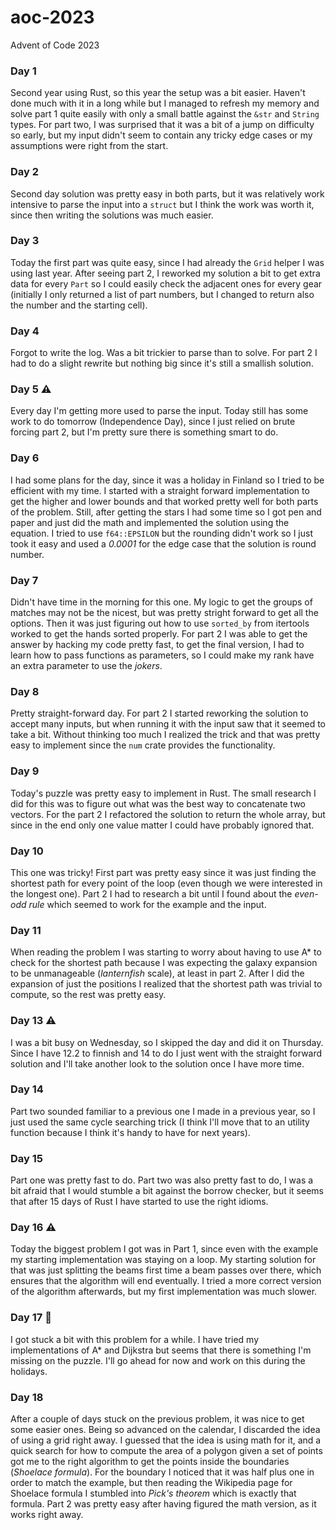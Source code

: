 # aoc-2023
Advent of Code 2023

### Day 1

Second year using Rust, so this year the setup was a bit easier. Haven't done much with it in a long while but I managed to refresh my memory and solve part 1 quite easily with only a small battle against the `&str` and `String` types. For part two, I was surprised that it was a bit of a jump on difficulty so early, but my input didn't seem to contain any tricky edge cases or my assumptions were right from the start.

### Day 2

Second day solution was pretty easy in both parts, but it was relatively work intensive to parse the input into a `struct` but I think the work was worth it, since then writing the solutions was much easier. 

### Day 3

Today the first part was quite easy, since I had already the `Grid` helper I was using last year. After seeing part 2, I reworked my solution a bit to get extra data for every `Part` so I could easily check the adjacent ones for every gear (initially I only returned a list of part numbers, but I changed to return also the number and the starting cell). 

### Day 4

Forgot to write the log. Was a bit trickier to parse than to solve. For part 2 I had to do a slight rewrite but nothing big since it's still a smallish solution.

### Day 5 :warning:

Every day I'm getting more used to parse the input. Today still has some work to do tomorrow (Independence Day), since I just relied on brute forcing part 2, but I'm pretty sure there is something smart to do. 

### Day 6

I had some plans for the day, since it was a holiday in Finland so I tried to be efficient with my time. I started with a straight forward implementation to get the higher and lower bounds and that worked pretty well for both parts of the problem. Still, after getting the stars I had some time so I got pen and paper and just did the math and implemented the solution using the equation. I tried to use `f64::EPSILON` but the rounding didn't work so I just took it easy and used a *0.0001* for the edge case that the solution is round number.

### Day 7

Didn't have time in the morning for this one. My logic to get the groups of matches may not be the nicest, but was pretty stright forward to get all the options. Then it was just figuring out how to use `sorted_by` from itertools worked to get the hands sorted properly. For part 2 I was able to get the answer by hacking my code pretty fast, to get the final version, I had to learn how to pass functions as parameters, so I could make my rank have an extra parameter to use the *jokers*. 

### Day 8

Pretty straight-forward day. For part 2 I started reworking the solution to accept many inputs, but when running it with the input saw that it seemed to take a bit. Without thinking too much I realized the trick and that was pretty easy to implement since the `num` crate provides the functionality. 

### Day 9

Today's puzzle was pretty easy to implement in Rust. The small research I did for this was to figure out what was the best way to concatenate two vectors. For the part 2 I refactored the solution to return the whole array, but since in the end only one value matter I could have probably ignored that.

### Day 10

This one was tricky! First part was pretty easy since it was just finding the shortest path for every point of the loop (even though we were interested in the longest one). Part 2 I had to research a bit until I found about the *even-odd rule* which seemed to work for the example and the input.

### Day 11

When reading the problem I was starting to worry about having to use A* to check for the shortest path because I was expecting the galaxy expansion to be unmanageable (*lanternfish* scale), at least in part 2. After I did the expansion of just the positions I realized that the shortest path was trivial to compute, so the rest was pretty easy. 

### Day 13 :warning:

I was a bit busy on Wednesday, so I skipped the day and did it on Thursday. Since I have 12.2 to finnish and 14 to do I just went with the straight forward solution and I'll take another look to the solution once I have more time.

### Day 14

Part two sounded familiar to a previous one I made in a previous year, so I just used the same cycle searching trick (I think I'll move that to an utility function because I think it's handy to have for next years).

### Day 15

Part one was pretty fast to do. Part two was also pretty fast to do, I was a bit afraid that I would stumble a bit against the borrow checker, but it seems that after 15 days of Rust I have started to use the right idioms. 

### Day 16 :warning:

Today the biggest problem I got was in Part 1, since even with the example my starting implementation was staying on a loop. My starting solution for that was just splitting the beams first time a beam passes over there, which ensures that the algorithm will end eventually. I tried a more correct version of the algorithm afterwards, but my first implementation was much slower.

### Day 17 :stop_sign: 

I got stuck a bit with this problem for a while. I have tried my implementations of A* and Dijkstra but seems that there is something I'm missing on the puzzle. I'll go ahead for now and work on this during the holidays.

### Day 18

After a couple of days stuck on the previous problem, it was nice to get some easier ones. Being so advanced on the calendar, I discarded the idea of using a grid right away. I guessed that the idea is using math for it, and a quick search for how to compute the area of a polygon given a set of points got me to the right algorithm to get the points inside the boundaries (*Shoelace formula*). For the boundary I noticed that it was half plus one in order to match the example, but then reading the Wikipedia page for Shoelace formula I stumbled into *Pick's theorem* which is exactly that formula. Part 2 was pretty easy after having figured the math version, as it works right away. 

